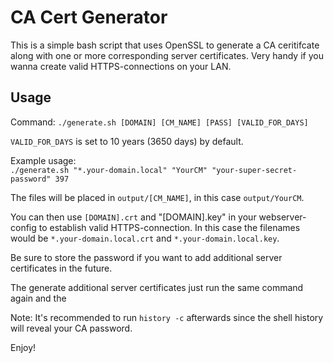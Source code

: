 # CA Cert Generator
This is a simple bash script that uses OpenSSL to generate a CA ceritifcate along with one or more corresponding server certificates. Very handy if you wanna create valid HTTPS-connections on your LAN.

## Usage
Command:
```./generate.sh [DOMAIN] [CM_NAME] [PASS] [VALID_FOR_DAYS]```

`VALID_FOR_DAYS` is set to 10 years (3650 days) by default.

Example usage:<br>
```./generate.sh "*.your-domain.local" "YourCM" "your-super-secret-password" 397```

The files will be placed in `output/[CM_NAME]`, in this case `output/YourCM`.

You can then use `[DOMAIN].crt` and "[DOMAIN].key" in your webserver-config to establish valid HTTPS-connection. In this case the filenames would be `*.your-domain.local.crt` and `*.your-domain.local.key`.

Be sure to store the password if you want to add additional server certificates in the future.

The generate additional server certificates just run the same command again and the 

Note: It's recommended to run `history -c` afterwards since the shell history will reveal your CA password.

Enjoy!